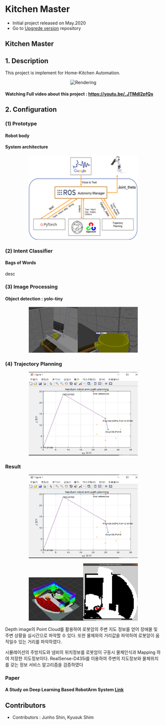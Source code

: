 # Kitchen Master
- Initial project released on May.2020
- Go to [Upgrede version](https://github.com/MinTpie30/RobotIntheKitchen) repository 
## Kitchen Master

## 1. Description
This project is implement for Home-Kitchen Automation.

<p align="center"><img src="https://user-images.githubusercontent.com/40736396/101441535-ab617f00-395c-11eb-98a2-9cbe78fcf078.png" width="70%" height="45%" alt="Rendering"></p>

#### Watching Full video about this project : https://youtu.be/_JTMdI2pfQs

## 2. Configuration

### (1) Prototype

#### Robot body

#### System architecture
<p align="center"><img src="./readmeData/systemoverview.png" width="70%" height="45%" alt="system"></p>

### (2) Intent Classifier
#### Bags of Words
desc

### (3) Image Processing

#### Object detection : yolo-tiny 
<p align="center"><img src="./readmeData/yolo-tiny test.png" width="70%" height="45%" alt="yolo"></p>

### (4) Trajectory Planning
<p align="center"><img src="./readmeData/Trajectory_test.png" width="70%" height="45%" alt="planning"></p>

### Result

<p align="center"><img src="./readmeData/Trajectory_test.png" width="70%" alt="result0"></p>
<p align="center"><img src="./readmeData/octomapping.png" width="35%" height="20%" alt="result1"><img src="./readmeData/mapping data.png" width="35%" height="30%%" alt="result2"></p>
<p> Depth image의 Point Cloud를 활용하여 로봇암의 주변 지도 정보를 얻어 장애물 및 주변 상황을 실시간으로 파악할 수 있다. 또한 물체와의 거리값을 파악하여 로봇암이 움직일수 있는 거리를 파악하였다.</p>
<p>시뮬레이션의 주방지도와 냄비의 위치정보를 로봇암이 구동시 물체인식과 Mapping 하여 저장한 지도정보이다. RealSense-D435i를 이용하여 주변의 지도정보와 물체위치를 갖는 정보 서비스 알고리즘을 검증하였다</p>

### Paper
#### A Study on Deep Learning Based RobotArm System [Link](https://manuscriptlink-society-file.s3-ap-northeast-1.amazonaws.com/kips/conference/2020fall/presentation/KIPS_C2020B0162.pdf) 


## Contributors
- Contributors : Junho Shin, Kyusuk Shim




